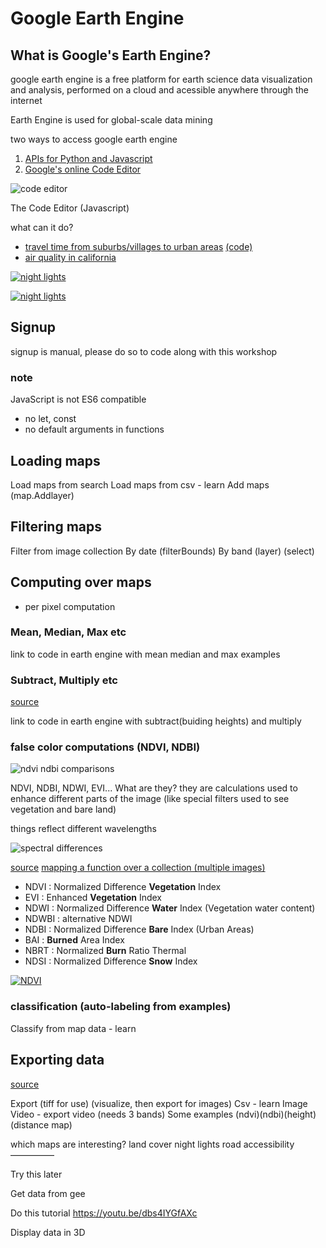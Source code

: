 # Google Earth Engine

## What is Google's Earth Engine?
google earth engine is a free platform for earth science data visualization and analysis, performed on a cloud and acessible anywhere through the internet

<!--next slide-->

Earth Engine is used for global-scale data mining

two ways to access google earth engine

1. [APIs for Python and Javascript](https://github.com/google/earthengine-api)
2. [Google's online Code Editor](https://code.earthengine.google.com)

<!-- next slide-->

![code editor](https://i.imgur.com/04ITJ9q.jpg)

The Code Editor (Javascript)
<!-- next slide-->

what can it do?

- [travel time from suburbs/villages to urban areas](https://medium.com/google-earth/mapping-global-travel-time-to-urban-resources-448c1d7919d2) [(code)](https://code.earthengine.google.com/203a274adc2bcd93c5b97176e1269ff6)
- [air quality in california](https://medium.com/google-earth/getting-hyper-local-mapping-street-level-air-quality-across-california-d5d2f8b2f6b9)

<!--next slide-->

[![night lights](https://img.youtube.com/vi/5-2pFViTqcs/0.jpg)](https://youtu.be/5-2pFViTqcs)

<!--next slide-->

[![night lights](https://img.youtube.com/vi/tpOv56c7MSs/0.jpg)](https://youtu.be/tpOv56c7MSs)

## Signup
signup is manual, please do so to code along with this workshop

<!--next slide-->
### note
JavaScript is not ES6 compatible
- no let, const
- no default arguments in functions

## Loading maps
Load maps from search
Load maps from csv - learn
Add maps (map.Addlayer)

## Filtering maps
Filter from image collection
By date (filterBounds)
By band (layer) (select)

## Computing over maps
- per pixel computation

<!--next slide-->
### Mean, Median, Max etc
link to code in earth engine with mean median and max examples

<!--next slide-->
### Subtract, Multiply etc
[source](https://developers.google.com/earth-engine/image_math)

link to code in earth engine with subtract(buiding heights) and multiply

<!--next slide-->
### false color computations (NDVI, NDBI)

![ndvi ndbi comparisons](http://oi64.tinypic.com/28k4kyr.jpg)

<!--next slide-->
NDVI, NDBI, NDWI, EVI... What are they?
they are calculations used to enhance different parts of the image (like special filters used to see vegetation and bare land)

things reflect different wavelengths

![spectral differences](https://i.imgur.com/7nLaNBK.png)

<!--next slide-->
[source](https://docs.google.com/document/d/1CMyCHwS1mYTeSZzj4HEpHNhaT9K5snunl2WRLy2iC0o/edit)
[mapping a function over a collection (multiple images)](https://developers.google.com/earth-engine/tutorial_api_06)

- NDVI : Normalized Difference **Vegetation** Index
- EVI : Enhanced **Vegetation** Index
- NDWI : Normalized Difference **Water** Index (Vegetation water content)
- NDWBI : alternative NDWI
- NDBI : Normalized Difference **Bare** Index (Urban Areas)
- BAI : **Burned** Area Index
- NBRT : Normalized **Burn** Ratio Thermal
- NDSI : Normalized Difference **Snow** Index

<!--next slide-->
[![NDVI](http://oi64.tinypic.com/ehxbgn.jpg)](https://code.earthengine.google.com/17d561960edfb29cf2a71531c50ef684)

<!--next slide-->
### classification (auto-labeling from examples)
Classify from map data - learn


## Exporting data
[source](https://developers.google.com/earth-engine/exporting)

Export (tiff for use) (visualize, then export for images)
Csv - learn
Image
Video - export video (needs 3 bands)
Some examples (ndvi)(ndbi)(height)(distance map)


which maps are interesting?
land cover
night lights
road accessibility
—————


Try this later

Get data from gee 

Do this tutorial
https://youtu.be/dbs4IYGfAXc

Display data in 3D 

